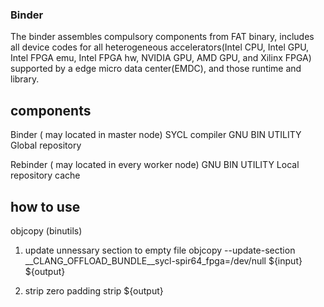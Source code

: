 ### Binder ###
The binder assembles compulsory components from FAT binary, includes all device codes for all heterogeneous accelerators(Intel CPU, Intel GPU, Intel FPGA emu, Intel FPGA hw, NVIDIA GPU, AMD GPU, and Xilinx FPGA) supported by a edge micro data center(EMDC), and those runtime and library.

## components ##
Binder ( may located in master node)
SYCL compiler
GNU BIN UTILITY
Global repository

Rebinder ( may located in every worker node)
GNU BIN UTILITY
Local repository cache


## how to use ##
objcopy (binutils)

1. update unnessary section to empty file
objcopy --update-section __CLANG_OFFLOAD_BUNDLE__sycl-spir64_fpga=/dev/null ${input} ${output}

2. strip zero padding 
strip ${output}
